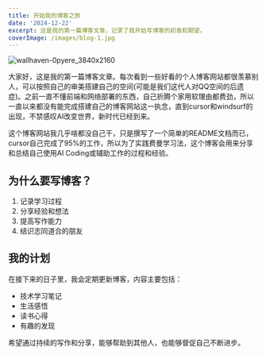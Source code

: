 ```yaml
---
title: 开始我的博客之旅
date: '2024-12-22'
excerpt: 这是我的第一篇博客文章，记录了我开始写博客的初衷和期望。
coverImage: /images/blog-1.jpg
---
```

![wallhaven-0pyere_3840x2160](https://cdn.jsdelivr.net/gh/Michael22Milan/pic@main/img/202412302107348.png)



大家好，这是我的第一篇博客文章。每次看到一些好看的个人博客网站都很羡慕别人，可以按照自己的审美搭建自己的空间(可能是我们这代人对QQ空间的后遗症)。之前一直不懂前端和网络部署的东西，自己折腾个家用软理由都费劲，所以一直以来都没有能完成搭建自己的博客网站这一执念，直到cursor和windsurf的出现，不禁感叹AI改变世界，新时代已经到来。

这个博客网站我几乎啥都没自己干，只是撰写了一个简单的README文档而已，cursor自己完成了95%的工作，所以为了实践费曼学习法，这个博客会用来分享和总结自己使用AI Coding或辅助工作的过程和经验。
## 为什么要写博客？

1. 记录学习过程
2. 分享经验和想法
3. 提高写作能力
4. 结识志同道合的朋友

## 我的计划

在接下来的日子里，我会定期更新博客，内容主要包括：

- 技术学习笔记
- 生活感悟
- 读书心得
- 有趣的发现

希望通过持续的写作和分享，能够帮助到其他人，也能够督促自己不断进步。